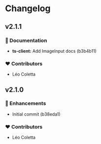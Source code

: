 # Changelog


## v2.1.1


### 📖 Documentation

  - **ts-client:** Add ImageInput docs (b3b4b11)

### ❤️  Contributors

- Léo Coletta

## v2.1.0


### 🚀 Enhancements

  - Initial commit (b38eda1)

### ❤️  Contributors

- Léo Coletta

